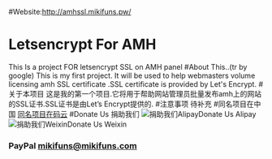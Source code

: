#Website:http://amhssl.mikifuns.pw/
# Letsencrypt For AMH
This Is a project FOR letsencrypt SSL on AMH panel
#About This..(tr by google)
This is my first project. It will be used to help webmasters volume licensing amh SSL certificate .SSL certificate is provided by Let's Encrypt.
#关于本项目
这是我的第一个项目.它将用于帮助网站管理员批量发布amh上的网站的SSL证书.SSL证书是由Let’s Encrypt提供的.
#注意事项
待补充
#同名项目在中国
[同名项目在码云](https://git.oschina.net/mikiacg/LetsencryptForAMH)
#Donate Us 捐助我们
![捐助我们Alipay](https://owncloudmiki.b0.upaiyun.com/alipay.png "Donate Us Alipay")Donate Us Alipay
![捐助我们Weixin](https://owncloudmiki.b0.upaiyun.com/weixin.png "Donate Us Weixin")Donate Us Weixin
###  **PayPal  mikifuns@mikifuns.com** 
